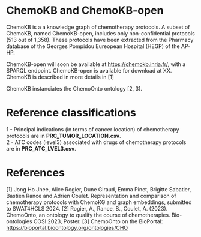 # ChemoKB and ChemoKB-open
ChemoKB is a a knowledge graph of chemotherapy protocols. A subset of ChemoKB, named ChemoKB-open, includes only non-confidential protocols (513 out of 1,358).
These protocols have been extracted from the Pharmacy database of the Georges Pompidou Eureopean Hospital (HEGP) of the AP-HP. 

ChemoKB-open will soon be available at https://chemokb.inria.fr/, with a SPARQL endpoint.
ChemoKB-open is available for download at XX.
ChemoKB is described in more details in [1]

ChemoKB instanciates the ChemoOnto ontology [2, 3].


# Reference classifications
1 - Principal indications (in terms of cancer location) of chemotherapy protocols are in **PRC_TUMOR_LOCATION.csv**. <br />
2 - ATC codes (level3) associated with drugs of chemotherapy protocols are in **PRC_ATC_LVEL3.csv**. <br />


# References
[1] Jong Ho Jhee, Alice Rogier, Dune Giraud, Emma Pinet, Brigitte Sabatier, Bastien Rance and Adrien Coulet. Representation and comparison of chemotherapy protocols with ChemoKG and graph embeddings, submitted to SWAT4HCLS 2024.
[2] Rogier, A., Rance, B., Coulet, A. (2023). ChemoOnto, an ontology to qualify the course of chemotherapies. Bio-ontologies COSI 2023, Poster. 
[3] ChemoOnto on the BioPortal: https://bioportal.bioontology.org/ontologies/CHO


